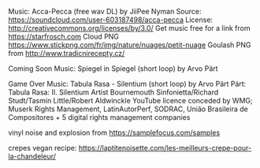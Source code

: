 Music: Acca-Pecca  (free wav DL) by JiiPee Nyman
Source: https://soundcloud.com/user-603187498/acca-pecca
License: http://creativecommons.org/licenses/by/3.0/
Get music free for a link from https://starfrosch.com
Cloud PNG https://www.stickpng.com/fr/img/nature/nuages/petit-nuage
Goulash PNG from http://www.tradicnirecepty.cz/

Coming Soon Music: Spiegel in Spiegel (short loop) by Arvo Pärt

Game Over Music: Tabula Rasa - Silentium (short loop) by Arvo Pärt
Pärt: Tabula Rasa: II. Silentium
Artist
Bournemouth Sinfonietta/Richard Studt/Tasmin Little/Robert Aldwinckle
YouTube licence conceded by WMG; Muserk Rights Management, LatinAutorPerf, SODRAC, União Brasileira de Compositores + 5 digital rights management companies

vinyl noise and explosion from https://samplefocus.com/samples

crepes vegan recipe:
https://laptitenoisette.com/les-meilleurs-crepe-pour-la-chandeleur/
